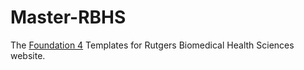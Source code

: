 Master-RBHS
===========

The [Foundation 4](http://foundation.zurb.com/docs/v/4.3.2/) Templates for Rutgers Biomedical Health Sciences website.
